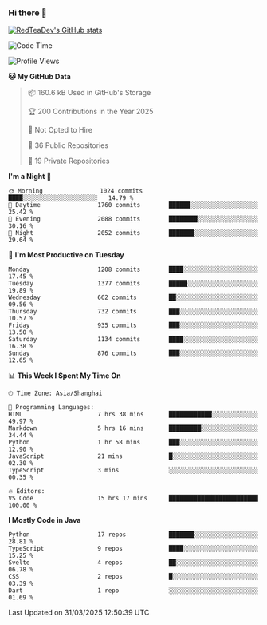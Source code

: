 ### Hi there 👋

<!--
**RedTeaDev/RedTeaDev** is a ✨ _special_ ✨ repository because its `README.md` (this file) appears on your GitHub profile.

Here are some ideas to get you started:

- 🔭 I’m currently working on ...
- 🌱 I’m currently learning ...
- 👯 I’m looking to collaborate on ...
- 🤔 I’m looking for help with ...
- 💬 Ask me about ...
- 📫 How to reach me: ...
- 😄 Pronouns: ...
- ⚡ Fun fact: ...
-->

<!--
[![wakatime](https://wakatime.com/badge/user/6b101ed0-04c0-4490-9283-eb61f2efff96.svg)](https://wakatime.com/@6b101ed0-04c0-4490-9283-eb61f2efff96)
!-->

[![RedTeaDev's GitHub stats](https://github-readme-stats.vercel.app/api?username=RedTeaDev\&include_all_commits=true)](https://github.com/anuraghazra/github-readme-stats)
<!--
[![willianrod's wakatime stats](https://github-readme-stats.vercel.app/api/wakatime?username=RedTeaDev)](https://github.com/anuraghazra/github-readme-stats)
!-->
<!--START_SECTION:waka-->
![Code Time](http://img.shields.io/badge/Code%20Time-3%2C094%20hrs%2051%20mins-blue)

![Profile Views](http://img.shields.io/badge/Profile%20Views-0-blue)

**🐱 My GitHub Data** 

> 📦 160.6 kB Used in GitHub's Storage 
 > 
> 🏆 200 Contributions in the Year 2025
 > 
> 🚫 Not Opted to Hire
 > 
> 📜 36 Public Repositories 
 > 
> 🔑 19 Private Repositories 
 > 
**I'm a Night 🦉** 

```text
🌞 Morning                1024 commits        ████░░░░░░░░░░░░░░░░░░░░░   14.79 % 
🌆 Daytime                1760 commits        ██████░░░░░░░░░░░░░░░░░░░   25.42 % 
🌃 Evening                2088 commits        ████████░░░░░░░░░░░░░░░░░   30.16 % 
🌙 Night                  2052 commits        ███████░░░░░░░░░░░░░░░░░░   29.64 % 
```
📅 **I'm Most Productive on Tuesday** 

```text
Monday                   1208 commits        ████░░░░░░░░░░░░░░░░░░░░░   17.45 % 
Tuesday                  1377 commits        █████░░░░░░░░░░░░░░░░░░░░   19.89 % 
Wednesday                662 commits         ██░░░░░░░░░░░░░░░░░░░░░░░   09.56 % 
Thursday                 732 commits         ███░░░░░░░░░░░░░░░░░░░░░░   10.57 % 
Friday                   935 commits         ███░░░░░░░░░░░░░░░░░░░░░░   13.50 % 
Saturday                 1134 commits        ████░░░░░░░░░░░░░░░░░░░░░   16.38 % 
Sunday                   876 commits         ███░░░░░░░░░░░░░░░░░░░░░░   12.65 % 
```


📊 **This Week I Spent My Time On** 

```text
🕑︎ Time Zone: Asia/Shanghai

💬 Programming Languages: 
HTML                     7 hrs 38 mins       ████████████░░░░░░░░░░░░░   49.97 % 
Markdown                 5 hrs 16 mins       █████████░░░░░░░░░░░░░░░░   34.44 % 
Python                   1 hr 58 mins        ███░░░░░░░░░░░░░░░░░░░░░░   12.90 % 
JavaScript               21 mins             █░░░░░░░░░░░░░░░░░░░░░░░░   02.30 % 
TypeScript               3 mins              ░░░░░░░░░░░░░░░░░░░░░░░░░   00.35 % 

🔥 Editors: 
VS Code                  15 hrs 17 mins      █████████████████████████   100.00 % 
```

**I Mostly Code in Java** 

```text
Python                   17 repos            ███████░░░░░░░░░░░░░░░░░░   28.81 % 
TypeScript               9 repos             ████░░░░░░░░░░░░░░░░░░░░░   15.25 % 
Svelte                   4 repos             ██░░░░░░░░░░░░░░░░░░░░░░░   06.78 % 
CSS                      2 repos             █░░░░░░░░░░░░░░░░░░░░░░░░   03.39 % 
Dart                     1 repo              ░░░░░░░░░░░░░░░░░░░░░░░░░   01.69 % 
```




 Last Updated on 31/03/2025 12:50:39 UTC
<!--END_SECTION:waka-->


